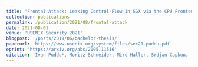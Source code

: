 ```yaml
---
title: "Frontal Attack: Leaking Control-​Flow in SGX via the CPU Frontend"
collection: publications
permalink: /publication/2021/08/frontal-attack
date: 2021-08-01
venue: 'USENIX Security 2021'
blogpost: '/posts/2019/06/bachelor-thesis/'
paperurl: 'https://www.usenix.org/system/files/sec21-puddu.pdf'
eprint: 'https://arxiv.org/abs/2005.11516'
citation: 'Ivan Puddu*, Moritz Schneider, Miro Haller, Srdjan Čapkun. (2021). &quot;Frontal Attack: Leaking Control-​Flow in SGX via the CPU Frontend&quot; <i>USENIX Security 2021</i>.'
---
```

